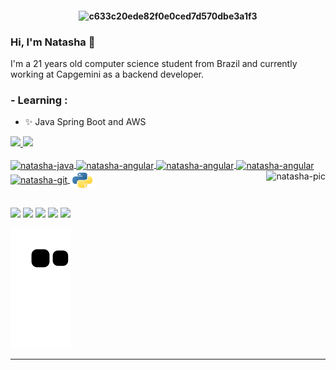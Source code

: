 <h4 align="center">
 
![c633c20ede82f0e0ced7d570dbe3a1f3](https://i.imgur.com/JePmgpa.gif)

### Hi, I'm Natasha 🦊
 I'm a 21 years old computer science student from Brazil and currently working at Capgemini as a backend developer.

### - Learning :
- ✨ Java Spring Boot and AWS


<div>
  <a href="https://github.com/natashabusnardo">
  <img height="180em" src="https://github-readme-stats.vercel.app/api?username=natashabusnardo&show_icons=true&theme=dracula&include_all_commits=true&count_private=true"/>
  <img height="180em" src="https://github-readme-stats.vercel.app/api/top-langs/?username=natashabusnardo&layout=compact&langs_count=7&theme=dracula"/>
</div>
  
<div style="display: inline_block"><br>
  <img align="center" alt="natasha-java" height="30" width="40" src="https://cdn.jsdelivr.net/gh/devicons/devicon/icons/java/java-original.svg" />
  <img align="center" alt="natasha-angular" height="30" width="40" src="https://cdn.jsdelivr.net/gh/devicons/devicon/icons/spring/spring-original.svg" />
  <img align="center" alt="natasha-angular" height="30" width="40" src="https://cdn.jsdelivr.net/gh/devicons/devicon/icons/bootstrap/bootstrap-original.svg" />
   <img align="center" alt="natasha-angular" height="30" width="40" src="https://cdn.jsdelivr.net/gh/devicons/devicon/icons/amazonwebservices/amazonwebservices-original.svg" />
  <img align="center" alt="natasha-git" height="30" width="40" src="https://cdn.jsdelivr.net/gh/devicons/devicon/icons/git/git-original.svg" />  
  <img align="center" alt="natasha-Python" height="30" width="40" src="https://raw.githubusercontent.com/devicons/devicon/master/icons/python/python-original.svg">  
  <img align="right" alt="natasha-pic" height="150" src="https://c.tenor.com/cuF9zxZ8WqQAAAAM/nobara-comiendo.gif" style="max-width: 50%;">
</div>
  
  ##
 <div> 
  <a href="https://instagram.com/natashabusnardo" target="_blank"><img src="https://img.shields.io/badge/-Instagram-%23E4405F?style=for-the-badge&logo=instagram&logoColor=white" target="_blank"></a>
 <a href="https://discord.gg/Dwm22fPtQt" target="_blank"><img src="https://img.shields.io/badge/Discord-7289DA?style=for-the-badge&logo=discord&logoColor=white" target="_blank"></a> 
  <a href = "mailto:natashabusnardo@gmail.com"><img src="https://img.shields.io/badge/-Gmail-%23333?style=for-the-badge&logo=gmail&logoColor=white" target="_blank"></a>
  <a href="https://www.linkedin.com/in/natashabusnardo/" target="_blank"><img src="https://img.shields.io/badge/-LinkedIn-%230077B5?style=for-the-badge&logo=linkedin&logoColor=white" target="_blank"></a> 
  <a href = "https://steamcommunity.com/id/natashaab/"><img src="https://img.shields.io/badge/-Steam-232633?style=for-the-badge&logo=steam&logoColor=white" target="_blank"></a>
 
  ![Snake animation](https://github.com/natashabusnardo/natashabusnardo/blob/output/github-contribution-grid-snake.svg)
 
</div>


*************
